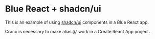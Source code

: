 # Blue React + shadcn/ui

This is an example of using [shadcn/ui](https://ui.shadcn.com/) components in a Blue React app.

Craco is necessary to make alias `@/` work in a Create React App project.
